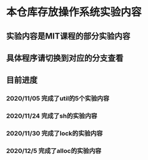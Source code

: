 # 本仓库存放操作系统实验内容



## 实验内容是MIT课程的部分实验内容

## 具体程序请切换到对应的分支查看

## 目前进度

### 2020/11/05 完成了util的5个实验内容

### 2020/11/24 完成了sh的实验内容

### 2020/11/30 完成了lock的实验内容

### 2020/12/5 完成了alloc的实验内容